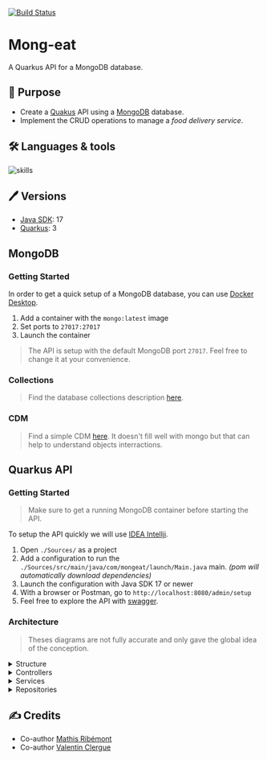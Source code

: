 [![Build Status](https://codefirst.iut.uca.fr/api/badges/React-if/Mong-eat/status.svg)](https://codefirst.iut.uca.fr/React-if/Mong-eat)

# Mong-eat

A Quarkus API for a MongoDB database.

## 📝 Purpose

- Create a [Quakus](https://quarkus.io) API using a [MongoDB](https://www.mongodb.com/) database.
- Implement the CRUD operations to manage a *food delivery service*.

## 🛠 Languages & tools

![skills](https://skillicons.dev/icons?i=java,mongo,idea)

## 🖊️ Versions 

- [Java SDK](https://www.java.com/): 17
- [Quarkus](https://quarkus.io): 3

## MongoDB

### Getting Started

In order to get a quick setup of a MongoDB database, you can use [Docker Desktop](https://www.docker.com/products/docker-desktop/).

1. Add a container with the `mongo:latest` image
2. Set ports to `27017:27017`
3. Launch the container

> The API is setup with the default MongoDB port `27017`. Feel free to change it at your convenience.

### Collections

> Find the database collections description [here](./Documentation/Database/Collections.md).

### CDM

> Find a simple CDM [here](./Documentation/Database/CDM.md). 
> It doesn't fill well with mongo but that can help to understand objects interractions.

## Quarkus API

### Getting Started

> Make sure to get a running MongoDB container before starting the API.

To setup the API quickly we will use [IDEA Intellji](https://www.jetbrains.com/idea/).

1. Open `./Sources/` as a project
2. Add a configuration to run the `./Sources/src/main/java/com/mongeat/launch/Main.java` main. *(pom will automatically download dependencies)*
3. Launch the configuration with Java SDK 17 or newer
4. With a browser or Postman, go to `http://localhost:8080/admin/setup`
5. Feel free to explore the API with [swagger](http://localhost:8080/q/swagger-ui/).

### Architecture

> Theses diagrams are not fully accurate and only gave the global idea of the conception.

<details><summary> Structure </summary>

```mermaid
classDiagram

class Controller {
    
}
Controller --> Service
Controller --> Mapper~D, M~

class Service {
    
}
Service --> Repository
Service --> Converter~M, E~

class Repository {
    
}
Repository --> Codec

class Mapper~D, M~ {
    
}
Mapper .. DTO
Mapper .. Model

class Converter~M, E~ {
    
}
Converter .. Model
Converter .. Entity
```

This API is implement following the Controller -> Service -> Repository architecture.
* Controllers:
    - Handle the HTTP requests
    - Call the services
    - Return the responses
* Services:
    - Handle the business logic
    - Call the repositories
* Repositories:
    - Handle the database access
    - Call the codecs

To interact through the layers and convert **DTOs** to **Models** and **Models** to **Entities**, we use mappers and converters.
It allows us to keep the layers independant and to have a better control over the data.
It allows improve the code readability and maintainability.
</details>

<details><summary> Controllers </summary>

```mermaid
classDiagram

class GenericController~D, DA, M, MA, E~ {
    # setService(@NonNull GenericService~M_MA_E~ service)
    # setMapper(@NonNull GenericMapper~M_D~ mapper)
    # setPostMapper(@NonNull GenericPostMapper~MA_DA~ postMapper)
    + getById(String id) Response
    + getAll() Response
    + getPaginated(int page, int limit) Response
    + insert(DA dto) Response
    + insertAll(Collection~DA~ dtos) Response
    + update(DA dto) Response
    + updateAll(Collection~DA~ dtos) Response
    + delete(String id) Response
    + deleteAll() Response
    + drop() Response
    + exists(String id) Response
    + getCount() Response
}
GenericController --> "1" GenericService~M, MA, E~

class ArticleController {
    + getByName(String name) Response
}
GenericController <|.. ArticleController

class OrderController {
    
}
GenericController <|.. OrderController

class RestaurantController {
    + getByName(String name) Response
}
GenericController <|.. RestaurantController

class UserController {
    + getByName(String name) Response
}
GenericController <|.. UserController

class AdminController {
    + loadStub(String entity) Response
    + drop(String entity) Response
    + setup() Response
}
```

The controllers are the entry point of the API.
- They handle the HTTP requests
- They call the services
- They return the responses
</details>

<details><summary> Services </summary>

```mermaid
classDiagram

class GenericService~M, MA, E~ {
    # setRepository(GenericRepository~E~ repository)
    # setConverter(GenericConverter~M_E~ converter)
    # setPostConverter(GenericPostConverter~MA_E~ postConverter)
    + getById(String id) ~M~
    + getAll() ~Collection~M~~
    + getPaginated(int page, int limit) ~Collection~M~~
    + insert(M model)
    + insertAll(Collection~M~ models)
    + update(M model)
    + updateAll(Collection~M~ models)
    + delete(String id)
    + deleteAll()
    + exists(String id) Boolean
    + getCount() Long
}
GenericService --> "1" GenericRepository~E~

class ArticleService~Article, NewArticle, ArticleEntity~ {
    + findByRestaurantId(String id) List~Article~
}
GenericService <|.. ArticleService

class OrderService~Order, NewOrder, OrderEntity~ {
    + @Override getById(String id) ~Order~
    + @Override getAll() ~Collection~Order~~
    - getArticlesFromOrder(OrderEntity order) List~Article~
}
GenericService <|.. OrderService

class RestaurantService~Restaurant, NewRestaurant, RestaurantEntity~ {
    + @Override getById(String id) ~Restaurant~
    + @Override getAll() ~Collection~Restaurant~~
    + findByName(String name) List~Restaurant~
    - getArticlesFromRestaurant(RestaurantEntity restaurant) List~Article~
}
GenericService <|.. RestaurantService

class UserService~User, NewUser, UserEntity~ {
    + findByName(String name) List~User~
}
GenericService <|.. UserService

class AdminService {
    + drop(String type)
    + creadeStube(String type) Boolean
    + setup() Boolean
}
BaseRepository <|.. AdminService
```

The services are the core of the API.
- They handle the business logic
- They call the repositories
</details>

<details><summary> Repositories </summary>

```mermaid
classDiagram

class GenericRepository~E~ {
    + getCollection()* MongoCollection~E~
    + findById(String id) ~E~
    + getAll() ~Collection~E~~
    + gePaginated(int page, int limit) ~Collection~E~~
    + insert(E entity)
    + insterAll(Collection~E~ entities)
    + update(E entity)
    + updateAll(Collection~E~ entities)
    + delete(String id)
    + deleteAll()
    + exists(String id) Boolean
    + count() Long
}
BaseRepository <|.. GenericRepository

class ArticleRepository~ArticleEntity~ {
    + @Override getCollection()* MongoCollection~ArticleEntity~
    + findByName(String name) List~ArticleEntity~
}
GenericRepository <|.. ArticleRepository

class OrderRepository~OrderEntity~ {
    + @Override getCollection()* MongoCollection~OrderEntity~
}
GenericRepository <|.. OrderRepository

class RestaurantRepository~RestaurantEntity~ {
    + @Override getCollection()* MongoCollection~RestaurantEntity~
    + findByName(String name) List~RestaurantEntity~
}
GenericRepository <|.. RestaurantRepository

class UserRepository~UserEntity~ {
    + @Override getCollection()* MongoCollection~UserEntity~
    + findByName(String name) List~UserEntity~
}
GenericRepository <|.. UserRepository
```

The repositories are the link between the API and the database.
- They handle the database access
- They call the codecs
</details>


## ✍️ Credits

* Co-author [Mathis Ribémont](https://github.com/TEDDAC)
* Co-author [Valentin Clergue](https://github.com/HandyS11)